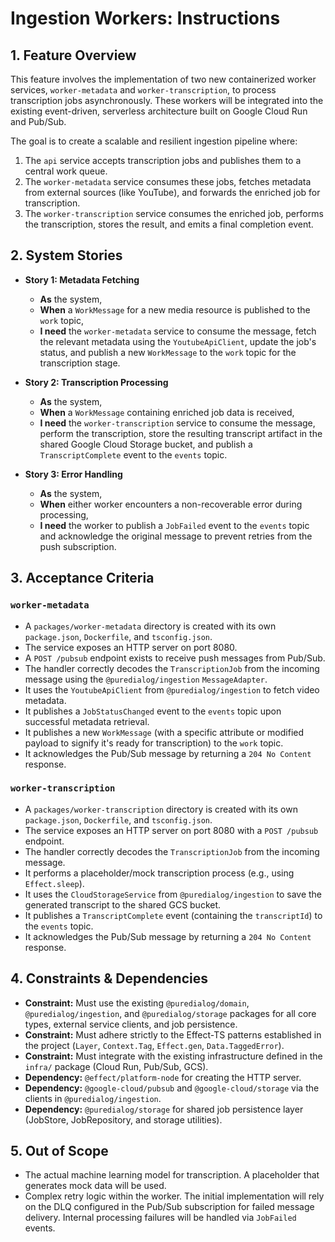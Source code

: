 # Ingestion Workers: Instructions

## 1. Feature Overview

This feature involves the implementation of two new containerized worker services, `worker-metadata` and `worker-transcription`, to process transcription jobs asynchronously. These workers will be integrated into the existing event-driven, serverless architecture built on Google Cloud Run and Pub/Sub.

The goal is to create a scalable and resilient ingestion pipeline where:
1.  The `api` service accepts transcription jobs and publishes them to a central work queue.
2.  The `worker-metadata` service consumes these jobs, fetches metadata from external sources (like YouTube), and forwards the enriched job for transcription.
3.  The `worker-transcription` service consumes the enriched job, performs the transcription, stores the result, and emits a final completion event.

## 2. System Stories

- **Story 1: Metadata Fetching**
  - **As** the system,
  - **When** a `WorkMessage` for a new media resource is published to the `work` topic,
  - **I need** the `worker-metadata` service to consume the message, fetch the relevant metadata using the `YoutubeApiClient`, update the job's status, and publish a new `WorkMessage` to the `work` topic for the transcription stage.

- **Story 2: Transcription Processing**
  - **As** the system,
  - **When** a `WorkMessage` containing enriched job data is received,
  - **I need** the `worker-transcription` service to consume the message, perform the transcription, store the resulting transcript artifact in the shared Google Cloud Storage bucket, and publish a `TranscriptComplete` event to the `events` topic.

- **Story 3: Error Handling**
  - **As** the system,
  - **When** either worker encounters a non-recoverable error during processing,
  - **I need** the worker to publish a `JobFailed` event to the `events` topic and acknowledge the original message to prevent retries from the push subscription.

## 3. Acceptance Criteria

### `worker-metadata`
- A `packages/worker-metadata` directory is created with its own `package.json`, `Dockerfile`, and `tsconfig.json`.
- The service exposes an HTTP server on port 8080.
- A `POST /pubsub` endpoint exists to receive push messages from Pub/Sub.
- The handler correctly decodes the `TranscriptionJob` from the incoming message using the `@puredialog/ingestion` `MessageAdapter`.
- It uses the `YoutubeApiClient` from `@puredialog/ingestion` to fetch video metadata.
- It publishes a `JobStatusChanged` event to the `events` topic upon successful metadata retrieval.
- It publishes a new `WorkMessage` (with a specific attribute or modified payload to signify it's ready for transcription) to the `work` topic.
- It acknowledges the Pub/Sub message by returning a `204 No Content` response.

### `worker-transcription`
- A `packages/worker-transcription` directory is created with its own `package.json`, `Dockerfile`, and `tsconfig.json`.
- The service exposes an HTTP server on port 8080 with a `POST /pubsub` endpoint.
- The handler correctly decodes the `TranscriptionJob` from the incoming message.
- It performs a placeholder/mock transcription process (e.g., using `Effect.sleep`).
- It uses the `CloudStorageService` from `@puredialog/ingestion` to save the generated transcript to the shared GCS bucket.
- It publishes a `TranscriptComplete` event (containing the `transcriptId`) to the `events` topic.
- It acknowledges the Pub/Sub message by returning a `204 No Content` response.

## 4. Constraints & Dependencies

- **Constraint:** Must use the existing `@puredialog/domain`, `@puredialog/ingestion`, and `@puredialog/storage` packages for all core types, external service clients, and job persistence.
- **Constraint:** Must adhere strictly to the Effect-TS patterns established in the project (`Layer`, `Context.Tag`, `Effect.gen`, `Data.TaggedError`).
- **Constraint:** Must integrate with the existing infrastructure defined in the `infra/` package (Cloud Run, Pub/Sub, GCS).
- **Dependency:** `@effect/platform-node` for creating the HTTP server.
- **Dependency:** `@google-cloud/pubsub` and `@google-cloud/storage` via the clients in `@puredialog/ingestion`.
- **Dependency:** `@puredialog/storage` for shared job persistence layer (JobStore, JobRepository, and storage utilities).

## 5. Out of Scope

- The actual machine learning model for transcription. A placeholder that generates mock data will be used.
- Complex retry logic within the worker. The initial implementation will rely on the DLQ configured in the Pub/Sub subscription for failed message delivery. Internal processing failures will be handled via `JobFailed` events.
